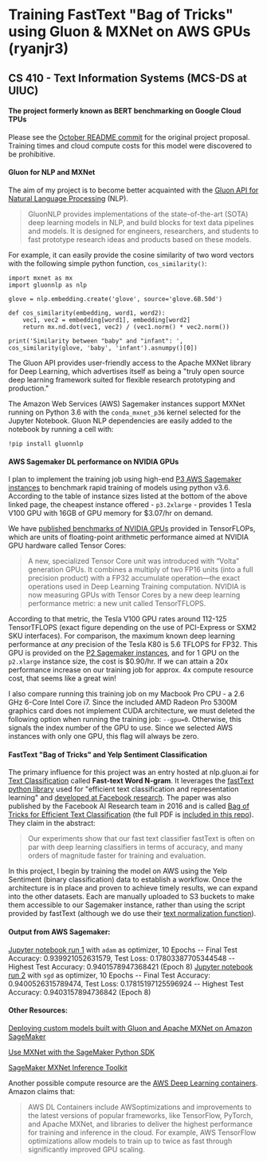 # Training FastText "Bag of Tricks" using Gluon & MXNet on AWS GPUs (ryanjr3)
## CS 410 - Text Information Systems (MCS-DS at UIUC)

#### The project formerly known as BERT benchmarking on Google Cloud TPUs
Please see the [October README commit](https://github.com/theRocket/CourseProject/tree/473ee84ac60d8f5a5368f94a84c49d99e2189d9c) for the original project proposal. Training times and cloud compute costs for this model were discovered to be prohibitive.
#### Gluon for NLP and MXNet

The aim of my project is to become better acquainted with the [Gluon API for Natural Language Processing](nlp.gluon.ai) (NLP).

> GluonNLP provides implementations of the state-of-the-art (SOTA) deep learning models in NLP, and build blocks for text data pipelines and models. It is designed for engineers, researchers, and students to fast prototype research ideas and products based on these models.

For example, it can easily provide the cosine similarity of two word vectors with the following simple python function, `cos_similarity()`:

```
import mxnet as mx
import gluonnlp as nlp

glove = nlp.embedding.create('glove', source='glove.6B.50d')

def cos_similarity(embedding, word1, word2):
    vec1, vec2 = embedding[word1], embedding[word2]
    return mx.nd.dot(vec1, vec2) / (vec1.norm() * vec2.norm())

print('Similarity between "baby" and "infant": ', cos_similarity(glove, 'baby', 'infant').asnumpy()[0])
```

The Gluon API provides user-friendly access to the Apache MXNet library for Deep Learning, which advertises itself as being a "truly open source deep learning framework suited for flexible research prototyping and production."

The Amazon Web Services (AWS) Sagemaker instances support MXNet running on Python 3.6 with the `conda_mxnet_p36` kernel selected for the Jupyter Notebook. Gluon NLP dependencies are easily added to the notebook by running a cell with:
```
!pip install gluonnlp
```

#### AWS Sagemaker DL performance on NVIDIA GPUs
I plan to implement the training job using high-end [P3 AWS Sagemaker instances](https://aws.amazon.com/ec2/instance-types/p3/) to benchmark rapid training of models using python v3.6. According to the table of instance sizes listed at the bottom of the above linked page, the cheapest instance offered - `p3.2xlarge` - provides 1 Tesla V100 GPU with 16GB of GPU memory for $3.07/hr on demand.

We have [published benchmarks of NVIDIA GPUs](https://www.microway.com/knowledge-center-articles/comparison-of-nvidia-geforce-gpus-and-nvidia-tesla-gpus/) provided in TensorFLOPs, which are units of floating-point arithmetic performance aimed at NVIDIA GPU hardware called Tensor Cores:

>A new, specialized Tensor Core unit was introduced with “Volta” generation GPUs. It combines a multiply of two FP16 units (into a full precision product) with a FP32 accumulate operation—the exact operations used in Deep Learning Training computation. NVIDIA is now measuring GPUs with Tensor Cores by a new deep learning performance metric: a new unit called TensorTFLOPS.

According to that metric, the Tesla V100 GPU rates around 112-125 TensorTFLOPS (exact figure depending on the use of PCI-Express or SXM2 SKU interfaces). For comparison, the maximum known deep learning performance at *any* precision of the Tesla K80 is 5.6 TFLOPS for FP32. This GPU is provided on the [P2 Sagemaker instances](https://aws.amazon.com/ec2/instance-types/p2/), and for 1 GPU on the `p2.xlarge` instance size, the cost is $0.90/hr. If we can attain a 20x performance increase on our training job for approx. 4x compute resource cost, that seems like a great win!

I also compare running this training job on my Macbook Pro CPU - a 2.6 GHz 6-Core Intel Core i7. Since the included AMD Radeon Pro 5300M graphics card does not implement CUDA architecture, we must deleted the following option when running the training job: `--gpu=0`. Otherwise, this signals the index number of the GPU to use. Since we selected AWS instances with only one GPU, this flag will always be zero.

#### FastText "Bag of Tricks" and Yelp Sentiment Classification

The primary influence for this project was an entry hosted at nlp.gluon.ai for [Text Classification](https://nlp.gluon.ai/model_zoo/text_classification/index.html) called **Fast-text Word N-gram**. It leverages the [fastText python library](https://fasttext.cc/) used for "efficient text classification and representation learning" and [developed at Facebook research](https://github.com/facebookresearch/fastText). The paper was also published by the Facebook AI Research team in 2016 and is called [Bag of Tricks for Efficient Text Classification](https://arxiv.org/abs/1607.01759) (the full PDF is [included in this repo](BagofTricks_1607.01759.pdf)). They claim in the abstract:

>Our experiments show that our fast text classifier fastText is often on par with deep learning classifiers in terms of accuracy, and many orders of magnitude faster for training and evaluation. 

In this project, I begin by training the model on AWS using the Yelp Sentiment (binary classification) data to establish a workflow. Once the architecture is in place and proven to achieve timely results, we can expand into the other datasets. Each are manually uploaded to S3 buckets to make them accessible to our Sagemaker instance, rather than using the script provided by fastText (although we do use their [text normalization function](./text_classification/data_fetch.sh)).
#### Output from AWS Sagemaker:
[Jupyter notebook run 1](main_run1_adam.md) with `adam` as optimizer, 10 Epochs
-- Final Test Accuracy: 0.939921052631579, Test Loss: 0.17803387705344548
-- Highest Test Accuracy: 0.9401578947368421 (Epoch 8)
[Jupyter notebook run 2](main_run2_sgd.md) with `sgd` as optimizer, 10 Epochs
-- Final Test Accuracy: 0.9400526315789474, Test Loss: 0.17815197125596924
-- Highest Test Accuracy: 0.9403157894736842 (Epoch 8)

#### Other Resources:

[Deploying custom models built with Gluon and Apache MXNet on Amazon SageMaker](https://aws.amazon.com/blogs/machine-learning/deploying-custom-models-built-with-gluon-and-apache-mxnet-on-amazon-sagemaker/)

[Use MXNet with the SageMaker Python SDK](https://sagemaker.readthedocs.io/en/stable/frameworks/mxnet/using_mxnet.html)

[SageMaker MXNet Inference Toolkit](https://github.com/aws/sagemaker-mxnet-inference-toolkit)

Another possible compute resource are the [AWS Deep Learning containers](https://github.com/aws/deep-learning-containers/blob/master/available_images.md). Amazon claims that:

> AWS DL Containers include AWSoptimizations and improvements to the latest versions of popular frameworks, like TensorFlow, PyTorch, and Apache MXNet, and libraries to deliver the highest performance for training and inference in the cloud. For example, AWS TensorFlow optimizations allow models to train up to twice as fast through significantly improved GPU scaling.



